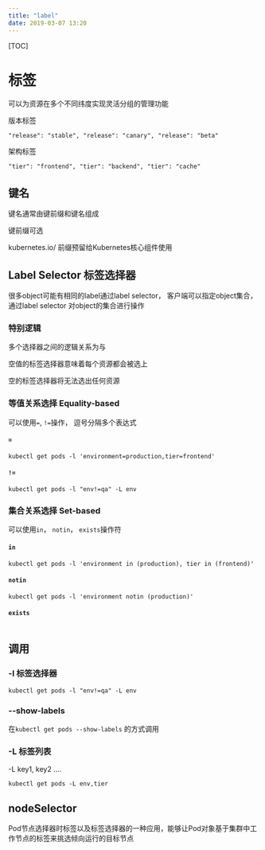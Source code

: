 ```yaml
---
title: "label"
date: 2019-03-07 13:20
---
```



[TOC]



# 标签

可以为资源在多个不同纬度实现灵活分组的管理功能



版本标签

```
"release": "stable", "release": "canary", "release": "beta"
```



架构标签

```
"tier": "frontend", "tier": "backend", "tier": "cache"
```



## 键名

键名通常由键前缀和键名组成

键前缀可选

kubernetes.io/ 前缀预留给Kubernetes核心组件使用



## Label Selector  标签选择器

很多object可能有相同的label通过label selector， 客户端可以指定object集合，通过label selector 对object的集合进行操作



### 特别逻辑

多个选择器之间的逻辑关系为与

空值的标签选择器意味着每个资源都会被选上

空的标签选择器将无法选出任何资源







### 等值关系选择 Equality-based

可以使用`=`, `!=`操作， 逗号分隔多个表达式



#### `=`

```
kubectl get pods -l 'environment=production,tier=frontend'
```



#### `!=`

```
kubectl get pods -l "env!=qa" -L env
```



### 集合关系选择 Set-based

可以使用`in`， `notin`， `exists`操作符



#### `in`

```
kubectl get pods -l 'environment in (production), tier in (frontend)'
```



#### `notin`

```
kubectl get pods -l 'environment notin (production)'
```



#### `exists`

```

```



## 调用



### -l 标签选择器

```
kubectl get pods -l "env!=qa" -L env
```



### --show-labels

在`kubectl get pods --show-labels`  的方式调用



### -L 标签列表

-L key1, key2 ....

```
kubectl get pods -L env,tier
```



## nodeSelector

Pod节点选择器时标签以及标签选择器的一种应用，能够让Pod对象基于集群中工作节点的标签来挑选倾向运行的目标节点

